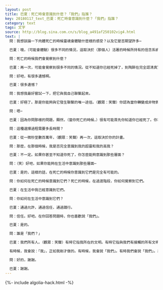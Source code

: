 ```yaml
---
layout: post
title: 巴夏：死亡時會意識到什麼？「我們」指誰？
key: 20180117_text_巴夏：死亡時會意識到什麼？「我們」指誰？
category: text
tags: 文字
source: http://blog.sina.com.cn/s/blog_a491af250102vig4.html
text: |
  問：我想談論一下肉體死亡的時候靈魂會體驗什麼樣的感受？以及它是否期望許多⋯

  巴夏：哦，（可能會體驗）很多不同的情況，這取決於（那個人）活著的時候所持有的信念系統。你心裡有具體的想法嗎？

  問：死亡的時候我們會覺察到什麼？

  巴夏：再一次，可能會覺察到很多不同的情況。從不知道你已經死掉了，到陶醉在完全認清真實的你而引發的狂喜中，以及介於它們之間的各種可能情況。（觀眾：笑聲）

  問：好吧，有很多遺憾啊。

  巴夏：很多遺憾？

  問：我想我最好嘗試一下，把它與我自己聯繫起來。

  巴夏：好極了。那是你能夠與它發生聯繫的唯一途徑。（觀眾：笑聲）你認為當你轉變成非物質的時候你會覺察到什麼？

  問：嗯⋯

  巴夏：因為你問那樣的問題，顯然，（當你死亡的時候，）很有可能首先你知道你已經死了。你甚至可以讓你自己有機會認識到，你的物質生活中的一切都是根據你的目的而發生的。它們已經服務了你，然後讓你決定你是否希望再經歷一次物質生活，或者希望在其他某些層面體驗你的實相。

  問：這種選擇過程需要多長時間？

  巴夏：從一微秒至數百萬年，（觀眾：笑聲）再一次，這取決於你的計畫。

  問：那麼，在那個時候，我是否完全意識到我的超靈和我的高我？

  巴夏：不一定。如果你甚至不知道你死了，你怎麼能夠意識到那些層面？

  問：（笑）好吧，如果你能夠在生活中意識到那些層面⋯

  巴夏：是的，這樣的話，在死亡的時候你意識到它們是完全有可能的。

  問：你如何在死亡的時候意識到它們？死亡的時候，在過渡階段，你如何覺察到它們。

  巴夏：在生活中我已經意識到它們。

  問：你如何在生活中意識到它們？

  巴夏：通過允許，通過信任，通過踐行。

  問：信任。好吧。在你回答問題時，你也喜歡說「我們」。

  巴夏：是的。

  問：誰是「我們？」

  巴夏：我們所有人。（觀眾：笑聲）有時它指我所在的文明。有時它指與我們有接觸的所有文明，這些文明形成了我們所稱的星際聯盟，有時它指我們的世界、你們的世界，以及許多其他世界合併在一起的集體意識。這取決於正在進行的互動的方向。

  有時候，我會說：「我」，正如我剛才做的。有時候，我會說「我們」。有時我們會說「我們」。以這種方式，在我與你面前的這個靈媒形成連接的時候，許多時候，我和我們會讓我與我所在的社會的其餘成員的連接成為信息中的最重要的內容，因為它會對傳導的信息的品質和上下文有影響。這樣說可以了嗎？

  問：好的，謝謝。

  巴夏：謝謝。
---
```


{%- include algolia-hack.html -%}
